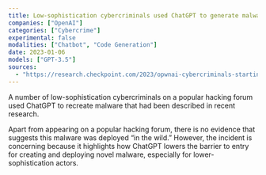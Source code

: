 ```yaml
---
title: Low-sophistication cybercriminals used ChatGPT to generate malware
companies: ["OpenAI"]
categories: ["Cybercrime"]
experimental: false
modalities: ["Chatbot", "Code Generation"]
date: 2023-01-06
models: ["GPT-3.5"]
sources:
  - "https://research.checkpoint.com/2023/opwnai-cybercriminals-starting-to-use-chatgpt/"
---
```


A number of low-sophistication cybercriminals on a popular hacking forum used ChatGPT to recreate malware that had been described in recent research.

Apart from appearing on a popular hacking forum, there is no evidence that suggests this malware was deployed “in the wild.” However, the incident is concerning because it highlights how ChatGPT lowers the barrier to entry for creating and deploying novel malware, especially for lower-sophistication actors.
